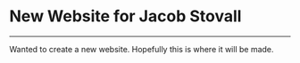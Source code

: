 # New Website for Jacob Stovall
-----

Wanted to create a new website. Hopefully this is where it will be made.
